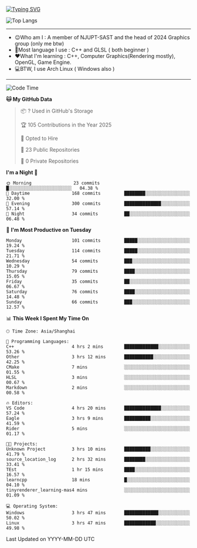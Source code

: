 <a href="https://git.io/typing-svg">
  <img src="https://readme-typing-svg.demolab.com?font=Fira+Code&pause=1000&random=false&width=435&separator=%3D&lines=std%3A%3Aprintln(%22Hello,+world!%22);" alt="Typing SVG" />
</a>

![Top Langs](https://github-readme-stats.vercel.app/api/top-langs/?username=FOTH0626&theme=transparent)

---

- 😉Who am I : A member of NJUPT-SAST and the head of 2024 Graphics group (only me btw)
- 📖Most language I use : C++ and GLSL ( both beginner )
- ❤What I'm learning : C++, Computer Graphics(Rendering mostly), OpenGL, Game Engine.
- 💻BTW, I use Arch Linux ( Windows also )
---
<!--START_SECTION:waka-->
![Code Time](http://img.shields.io/badge/Code%20Time-253%20hrs%209%20mins-blue)

**🐱 My GitHub Data** 

> 📦 ? Used in GitHub's Storage 
 > 
> 🏆 105 Contributions in the Year 2025
 > 
> 💼 Opted to Hire
 > 
> 📜 23 Public Repositories 
 > 
> 🔑 0 Private Repositories 
 > 
**I'm a Night 🦉** 

```text
🌞 Morning                23 commits          █░░░░░░░░░░░░░░░░░░░░░░░░   04.38 % 
🌆 Daytime                168 commits         ████████░░░░░░░░░░░░░░░░░   32.00 % 
🌃 Evening                300 commits         ██████████████░░░░░░░░░░░   57.14 % 
🌙 Night                  34 commits          ██░░░░░░░░░░░░░░░░░░░░░░░   06.48 % 
```
📅 **I'm Most Productive on Tuesday** 

```text
Monday                   101 commits         █████░░░░░░░░░░░░░░░░░░░░   19.24 % 
Tuesday                  114 commits         █████░░░░░░░░░░░░░░░░░░░░   21.71 % 
Wednesday                54 commits          ███░░░░░░░░░░░░░░░░░░░░░░   10.29 % 
Thursday                 79 commits          ████░░░░░░░░░░░░░░░░░░░░░   15.05 % 
Friday                   35 commits          ██░░░░░░░░░░░░░░░░░░░░░░░   06.67 % 
Saturday                 76 commits          ████░░░░░░░░░░░░░░░░░░░░░   14.48 % 
Sunday                   66 commits          ███░░░░░░░░░░░░░░░░░░░░░░   12.57 % 
```


📊 **This Week I Spent My Time On** 

```text
🕑︎ Time Zone: Asia/Shanghai

💬 Programming Languages: 
C++                      4 hrs 2 mins        █████████████░░░░░░░░░░░░   53.26 % 
Other                    3 hrs 12 mins       ███████████░░░░░░░░░░░░░░   42.25 % 
CMake                    7 mins              ░░░░░░░░░░░░░░░░░░░░░░░░░   01.55 % 
HLSL                     3 mins              ░░░░░░░░░░░░░░░░░░░░░░░░░   00.67 % 
Markdown                 2 mins              ░░░░░░░░░░░░░░░░░░░░░░░░░   00.58 % 

🔥 Editors: 
VS Code                  4 hrs 20 mins       ██████████████░░░░░░░░░░░   57.24 % 
Eagle                    3 hrs 9 mins        ██████████░░░░░░░░░░░░░░░   41.59 % 
Rider                    5 mins              ░░░░░░░░░░░░░░░░░░░░░░░░░   01.17 % 

🐱‍💻 Projects: 
Unknown Project          3 hrs 10 mins       ██████████░░░░░░░░░░░░░░░   41.79 % 
source_location_log      2 hrs 32 mins       ████████░░░░░░░░░░░░░░░░░   33.41 % 
TEst                     1 hr 15 mins        ████░░░░░░░░░░░░░░░░░░░░░   16.57 % 
learncpp                 18 mins             █░░░░░░░░░░░░░░░░░░░░░░░░   04.10 % 
tinyrenderer_learning-mas4 mins              ░░░░░░░░░░░░░░░░░░░░░░░░░   01.09 % 

💻 Operating System: 
Windows                  3 hrs 47 mins       █████████████░░░░░░░░░░░░   50.02 % 
Linux                    3 hrs 47 mins       ████████████░░░░░░░░░░░░░   49.98 % 
```


 Last Updated on YYYY-MM-DD UTC
<!--END_SECTION:waka-->
